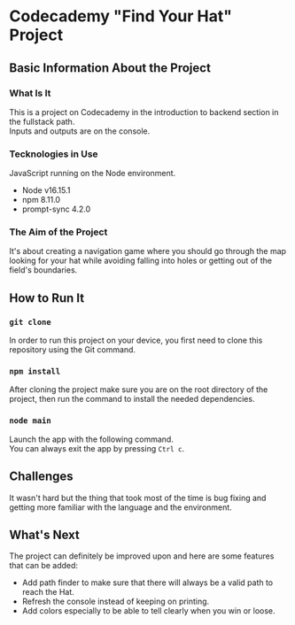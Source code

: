 # Codecademy "Find Your Hat" Project

## Basic Information About the Project
### What Is It
This is a project on Codecademy in the introduction to backend section in the fullstack path.
<br>Inputs and outputs are on the console.

### Tecknologies in Use
JavaScript running on the Node environment.
<ul>
  <li>Node v16.15.1</li>
  <li>npm 8.11.0</li>
  <li>prompt-sync 4.2.0</li>
</ul>

### The Aim of the Project
It's about creating a navigation game where you should go through the map looking for your hat while avoiding 
falling into holes or getting out of the field's boundaries.

## How to Run It
### `git clone`
In order to run this project on your device, you first need to clone this repository using the Git command.
### `npm install`
After cloning the project make sure you are on the root directory of the project, then run the command to install the needed dependencies.
### `node main`
Launch the app with the following command.
<br>You can always exit the app by pressing `Ctrl c`.

## Challenges
It wasn't hard but the thing that took most of the time is bug fixing and getting more familiar with the language and the environment.
## What's Next
The project can definitely be improved upon and here are some features that can be added:
<ul>
  <li>Add path finder to make sure that there will always be a valid path to reach the Hat.</li>
  <li>Refresh the console instead of keeping on printing.</li>
  <li>Add colors especially to be able to tell clearly when you win or loose.</li>
</ul>
